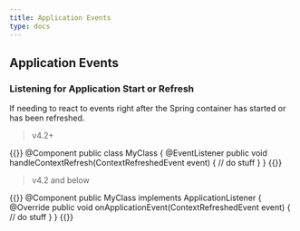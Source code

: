 ```yaml
---
title: Application Events
type: docs
---
```


## Application Events

### Listening for Application Start or Refresh

If needing to react to events right after the Spring container
has started or has been refreshed.

> v4.2+

{{<highlight java>}}
@Component
public class MyClass  {
    @EventListener
    public void handleContextRefresh(ContextRefreshedEvent event) {
      // do stuff
    }
}
{{</highlight>}}

> v4.2 and below

{{<highlight java>}}
@Component
public MyClass implements ApplicationListener<ContextRefreshedEvent> {
    @Override
    public void onApplicationEvent(ContextRefreshedEvent event) {
      // do stuff
    }
}
{{</highlight>}}
